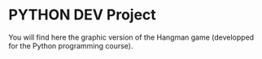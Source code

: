 # PYTHON DEV Project

You will find here the graphic version of the Hangman game (developped for the Python programming course).
